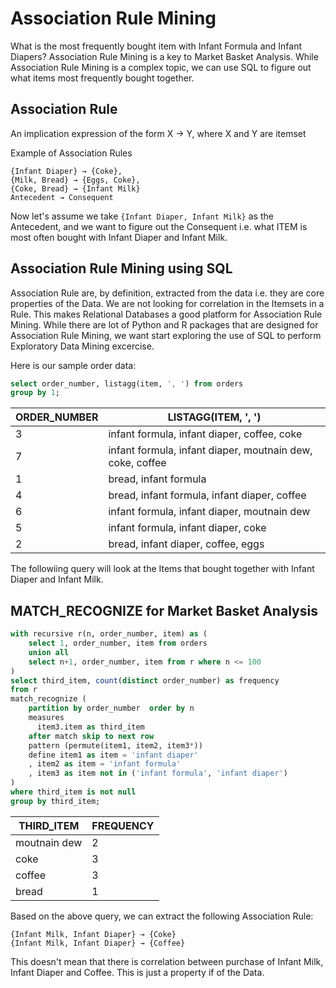 # Association Rule Mining
What is the most frequently bought item with Infant Formula and Infant Diapers? Association Rule Mining is a key to Market Basket Analysis. While Association Rule Mining is a complex topic, we can use SQL to figure out what items most frequently bought together. 

## Association Rule

An implication expression of the form
X → Y, where X and Y are itemset

Example of Association Rules

```
{Infant Diaper} → {Coke},
{Milk, Bread} → {Eggs, Coke},
{Coke, Bread} → {Infant Milk}
Antecedent → Consequent
```

Now let's assume we take `{Infant Diaper, Infant Milk}` as the Antecedent, and we want to figure out the Consequent i.e. what ITEM is most often bought with Infant Diaper and Infant Milk.




## Association Rule Mining using SQL
Association Rule are, by definition, extracted from the data i.e. they are core properties of the Data. We are not looking for correlation in the Itemsets in a Rule. This makes Relational Databases a good platform for Association Rule Mining. While there are lot of Python and R packages that are designed for Association Rule Mining, we want start exploring the use of SQL to perform Exploratory Data Mining excercise.

Here is our sample order data:
```sql
select order_number, listagg(item, ', ') from orders
group by 1;
```

| ORDER_NUMBER | LISTAGG(ITEM, ', ')                                       |
|--------------|-----------------------------------------------------------|
| 3            | infant formula, infant diaper, coffee, coke               |
| 7            | infant formula, infant diaper, moutnain dew, coke, coffee |
| 1            | bread, infant formula                                     |
| 4            | bread, infant formula, infant diaper, coffee              |
| 6            | infant formula, infant diaper, moutnain dew               |
| 5            | infant formula, infant diaper, coke                       |
| 2            | bread, infant diaper, coffee, eggs                        |



The followiing query will look at the Items that bought together with Infant Diaper and Infant Milk. 

## MATCH_RECOGNIZE for Market Basket Analysis
```sql
with recursive r(n, order_number, item) as (
    select 1, order_number, item from orders
    union all
    select n+1, order_number, item from r where n <= 100
)
select third_item, count(distinct order_number) as frequency 
from r
match_recognize (
    partition by order_number  order by n
    measures
      item3.item as third_item
    after match skip to next row
    pattern (permute(item1, item2, item3*))
    define item1 as item = 'infant diaper'
    , item2 as item = 'infant formula'
    , item3 as item not in ('infant formula', 'infant diaper')
)
where third_item is not null
group by third_item;
```

| THIRD_ITEM   | FREQUENCY |
|--------------|-----------|
| moutnain dew | 2         |
| coke         | 3         |
| coffee       | 3         |
| bread        | 1         |

Based on the above query, we can extract the following Association Rule:
```
{Infant Milk, Infant Diaper} → {Coke}
{Infant Milk, Infant Diaper} → {Coffee}
```

This doesn't mean that there is correlation between purchase of Infant Milk, Infant Diaper and Coffee. This is just a property if of the Data.
